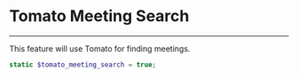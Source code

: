 # Tomato Meeting Search
---

This feature will use Tomato for finding meetings.

```php
static $tomato_meeting_search = true;
```
